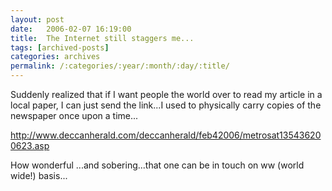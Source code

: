 ```yaml
---
layout: post
date:	2006-02-07 16:19:00
title:  The Internet still staggers me...
tags: [archived-posts]
categories: archives
permalink: /:categories/:year/:month/:day/:title/
---
```

Suddenly realized that if I want people the world over to read my article in a local paper, I can just send the link...I used to physically carry copies of the newspaper once upon a time...

http://www.deccanherald.com/deccanherald/feb42006/metrosat135436200623.asp

How wonderful ...and sobering...that one can be in touch on ww (world wide!) basis...
